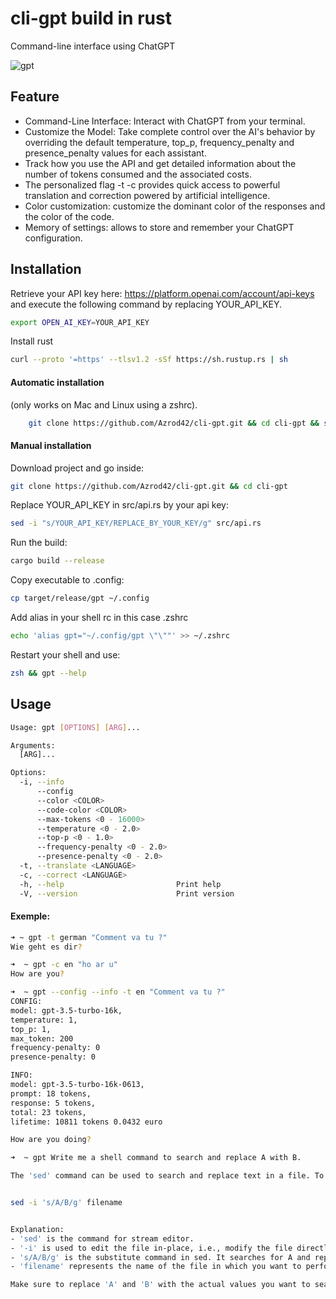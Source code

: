 # cli-gpt build in rust

Command-line interface using ChatGPT

![gpt](https://i.postimg.cc/L4NXhDNh/Selection-008.png)

## Feature

- Command-Line Interface: Interact with ChatGPT from your terminal.
- Customize the Model: Take complete control over the AI's behavior by overriding the default temperature, top_p, frequency_penalty and presence_penalty values for each assistant.
- Track how you use the API and get detailed information about the number of tokens consumed and the associated costs.
- The personalized flag -t -c provides quick access to powerful translation and correction powered by artificial intelligence.
- Color customization: customize the dominant color of the responses and the color of the code.
- Memory of settings: allows to store and remember your ChatGPT configuration.

## Installation

Retrieve your API key here: https://platform.openai.com/account/api-keys and execute the following command by replacing YOUR_API_KEY.

```bash
export OPEN_AI_KEY=YOUR_API_KEY
```

Install rust
```bash
curl --proto '=https' --tlsv1.2 -sSf https://sh.rustup.rs | sh
```

#### Automatic installation

(only works on Mac and Linux using a zshrc).

```bash
	git clone https://github.com/Azrod42/cli-gpt.git && cd cli-gpt && sh install.sh
```

#### Manual installation

Download project and go inside:

```bash
git clone https://github.com/Azrod42/cli-gpt.git && cd cli-gpt
```

Replace YOUR_API_KEY in src/api.rs by your api key:

```bash
sed -i "s/YOUR_API_KEY/REPLACE_BY_YOUR_KEY/g" src/api.rs
```

Run the build:

```bash
cargo build --release
```

Copy executable to .config:

```bash
cp target/release/gpt ~/.config
```

Add alias in your shell rc in this case .zshrc

```bash
echo 'alias gpt="~/.config/gpt \"\""' >> ~/.zshrc
```

Restart your shell and use:

```bash
zsh && gpt --help
```

## Usage

```bash
Usage: gpt [OPTIONS] [ARG]...

Arguments:
  [ARG]...

Options:
  -i, --info
      --config
      --color <COLOR>
      --code-color <COLOR>
      --max-tokens <0 - 16000>
      --temperature <0 - 2.0>
      --top-p <0 - 1.0>
      --frequency-penalty <0 - 2.0>
      --presence-penalty <0 - 2.0>
  -t, --translate <LANGUAGE>
  -c, --correct <LANGUAGE>
  -h, --help                         Print help
  -V, --version                      Print version
```

#### Exemple:

```bash
➜ ~ gpt -t german "Comment va tu ?"
Wie geht es dir?
```

```bash
➜  ~ gpt -c en "ho ar u"
How are you?
```

```bash
➜  ~ gpt --config --info -t en "Comment va tu ?"
CONFIG:
model: gpt-3.5-turbo-16k,
temperature: 1,
top_p: 1,
max_token: 200
frequency-penalty: 0
presence-penalty: 0

INFO:
model: gpt-3.5-turbo-16k-0613,
prompt: 18 tokens,
response: 5 tokens,
total: 23 tokens,
lifetime: 10811 tokens 0.0432 euro

How are you doing?

```

```bash
➜  ~ gpt Write me a shell command to search and replace A with B.

The 'sed' command can be used to search and replace text in a file. To replace A with B, you can use the following shell command:


sed -i 's/A/B/g' filename


Explanation:
- 'sed' is the command for stream editor.
- '-i' is used to edit the file in-place, i.e., modify the file directly.
- 's/A/B/g' is the substitute command in sed. It searches for A and replaces it with B. The 'g' flag is used to replace all occurrences within each line.
- 'filename' represents the name of the file in which you want to perform the search and replace operation. Replace 'filename' with the actual name of your file.

Make sure to replace 'A' and 'B' with the actual values you want to search and replace.

```

